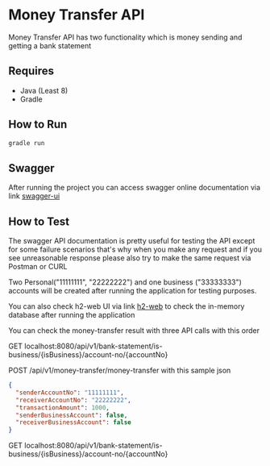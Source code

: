 # Money Transfer API

Money Transfer API has two functionality which is money sending and getting a bank statement

## Requires

- Java (Least 8)
- Gradle


## How to Run

```groovy
gradle run
```

## Swagger
After running the project you can access swagger online documentation via link
[swagger-ui](http://localhost:8080/swagger-ui/)

## How to Test
The swagger API documentation is pretty useful for testing the API except for some failure scenarios that's why when you make any request and if you see unreasonable response please also try to make the same request via Postman or CURL

Two Personal("11111111", "22222222") and one business ("33333333") accounts will be created after running the application for testing purposes.

You can also check h2-web UI via link [h2-web](http://localhost:7000/) to check the in-memory database after running the application

You can check the money-transfer result with three API calls with this order

GET localhost:8080/api/v1/bank-statement/is-business/{isBusiness}/account-no/{accountNo}

POST /api/v1/money-transfer/money-transfer with this sample json
```json
{
  "senderAccountNo": "11111111",
  "receiverAccountNo": "22222222",
  "transactionAmount": 1000,
  "senderBusinessAccount": false,
  "receiverBusinessAccount": false
}
```
GET localhost:8080/api/v1/bank-statement/is-business/{isBusiness}/account-no/{accountNo}